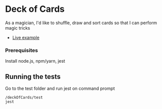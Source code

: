# Deck of Cards

As a magician, I'd like to shuffle, draw and sort cards so that I can perform magic tricks

* [Live example](http://www.smitadasgupta.co.uk/deckofcards) 

### Prerequisites

Install node.js, npm/yarn, jest

## Running the tests

Go to the test folder and run jest on command prompt

```
/deckOfCards/test
jest
```
